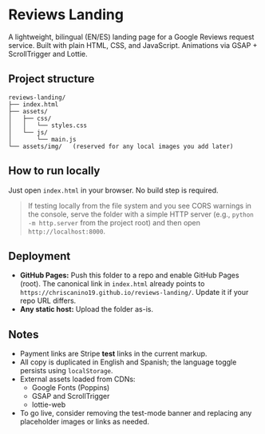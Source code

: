 # Reviews Landing

A lightweight, bilingual (EN/ES) landing page for a Google Reviews request service. Built with plain HTML, CSS, and JavaScript. Animations via GSAP + ScrollTrigger and Lottie.

## Project structure

```
reviews-landing/
├── index.html
├── assets/
│   ├── css/
│   │   └── styles.css
│   └── js/
│       └── main.js
└── assets/img/   (reserved for any local images you add later)
```

## How to run locally

Just open `index.html` in your browser. No build step is required.

> If testing locally from the file system and you see CORS warnings in the console, serve the folder with a simple HTTP server (e.g., `python -m http.server` from the project root) and then open `http://localhost:8000`.

## Deployment

- **GitHub Pages:** Push this folder to a repo and enable GitHub Pages (root). The canonical link in `index.html` already points to `https://chriscanino19.github.io/reviews-landing/`. Update it if your repo URL differs.
- **Any static host:** Upload the folder as-is.

## Notes

- Payment links are Stripe **test** links in the current markup.
- All copy is duplicated in English and Spanish; the language toggle persists using `localStorage`.
- External assets loaded from CDNs:
  - Google Fonts (Poppins)
  - GSAP and ScrollTrigger
  - lottie-web
- To go live, consider removing the test-mode banner and replacing any placeholder images or links as needed.
